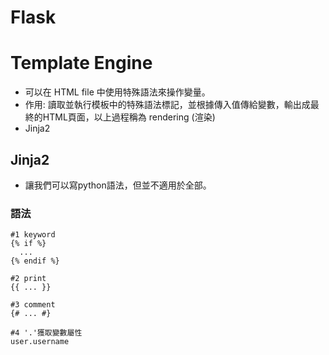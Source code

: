 # Flask
# Template Engine
- 可以在 HTML file 中使用特殊語法來操作變量。
- 作用: 讀取並執行模板中的特殊語法標記，並根據傳入值傳給變數，輸出成最終的HTML頁面，以上過程稱為 rendering (渲染)
- Jinja2 

## Jinja2 
- 讓我們可以寫python語法，但並不適用於全部。
### 語法
```
#1 keyword
{% if %}
  ...
{% endif %}

#2 print
{{ ... }}

#3 comment
{# ... #}

#4 '.'獲取變數屬性
user.username
```
